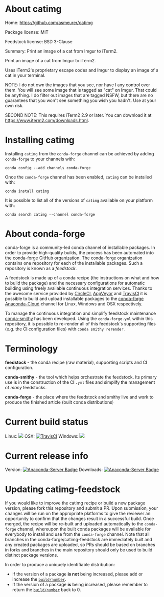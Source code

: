 About catimg
============

Home: https://github.com/asmeurer/catimg

Package license: MIT

Feedstock license: BSD 3-Clause

Summary: Print an image of a cat from Imgur to iTerm2.

Print an image of a cat from Imgur to iTerm2.

Uses iTerm2's proprietary escape codes and Imgur to display an image of a
cat in your terminal.

NOTE: I do not own the images that you see, nor have I any control over
them. You will see some image that is tagged as "cat" on Imgur. That could
be anything. I do filter out images that are tagged NSFW, but there are no
guarantees that you won't see something you wish you hadn't. Use at your
own risk.

SECOND NOTE: This requires iTerm2 2.9 or later. You can download it at
https://www.iterm2.com/downloads.html.


Installing catimg
=================

Installing `catimg` from the `conda-forge` channel can be achieved by adding `conda-forge` to your channels with:

```
conda config --add channels conda-forge
```

Once the `conda-forge` channel has been enabled, `catimg` can be installed with:

```
conda install catimg
```

It is possible to list all of the versions of `catimg` available on your platform with:

```
conda search catimg --channel conda-forge
```



About conda-forge
=================

conda-forge is a community-led conda channel of installable packages.
In order to provide high-quality builds, the process has been automated into the
conda-forge GitHub organization. The conda-forge organization contains one repository
for each of the installable packages. Such a repository is known as a *feedstock*.

A feedstock is made up of a conda recipe (the instructions on what and how to build
the package) and the necessary configurations for automatic building using freely
available continuous integration services. Thanks to the awesome service provided by
[CircleCI](https://circleci.com/), [AppVeyor](http://www.appveyor.com/)
and [TravisCI](https://travis-ci.org/) it is possible to build and upload installable
packages to the [conda-forge](https://anaconda.org/conda-forge)
[Anaconda-Cloud](http://docs.anaconda.org/) channel for Linux, Windows and OSX respectively.

To manage the continuous integration and simplify feedstock maintenance
[conda-smithy](http://github.com/conda-forge/conda-smithy) has been developed.
Using the ``conda-forge.yml`` within this repository, it is possible to re-render all of
this feedstock's supporting files (e.g. the CI configuration files) with ``conda smithy rerender``.


Terminology
===========

**feedstock** - the conda recipe (raw material), supporting scripts and CI configuration.

**conda-smithy** - the tool which helps orchestrate the feedstock.
                   Its primary use is in the construction of the CI ``.yml`` files
                   and simplify the management of *many* feedstocks.

**conda-forge** - the place where the feedstock and smithy live and work to
                  produce the finished article (built conda distributions)

Current build status
====================

Linux: ![](https://cdn.rawgit.com/conda-forge/conda-smithy/90845bba35bec53edac7a16638aa4d77217a3713/conda_smithy/static/disabled.svg)
OSX: [![TravisCI](https://travis-ci.org/conda-forge/catimg-feedstock.svg?branch=master)](https://travis-ci.org/conda-forge/catimg-feedstock)
Windows: ![](https://cdn.rawgit.com/conda-forge/conda-smithy/90845bba35bec53edac7a16638aa4d77217a3713/conda_smithy/static/disabled.svg)

Current release info
====================
Version: [![Anaconda-Server Badge](https://anaconda.org/conda-forge/catimg/badges/version.svg)](https://anaconda.org/conda-forge/catimg)
Downloads: [![Anaconda-Server Badge](https://anaconda.org/conda-forge/catimg/badges/downloads.svg)](https://anaconda.org/conda-forge/catimg)


Updating catimg-feedstock
=========================

If you would like to improve the catimg recipe or build a new
package version, please fork this repository and submit a PR. Upon submission,
your changes will be run on the appropriate platforms to give the reviewer an
opportunity to confirm that the changes result in a successful build. Once
merged, the recipe will be re-built and uploaded automatically to the
`conda-forge` channel, whereupon the built conda packages will be available for
everybody to install and use from the `conda-forge` channel.
Note that all branches in the conda-forge/catimg-feedstock are
immediately built and any created packages are uploaded, so PRs should be based
on branches in forks and branches in the main repository should only be used to
build distinct package versions.

In order to produce a uniquely identifiable distribution:
 * If the version of a package **is not** being increased, please add or increase
   the [``build/number``](http://conda.pydata.org/docs/building/meta-yaml.html#build-number-and-string).
 * If the version of a package **is** being increased, please remember to return
   the [``build/number``](http://conda.pydata.org/docs/building/meta-yaml.html#build-number-and-string)
   back to 0.

